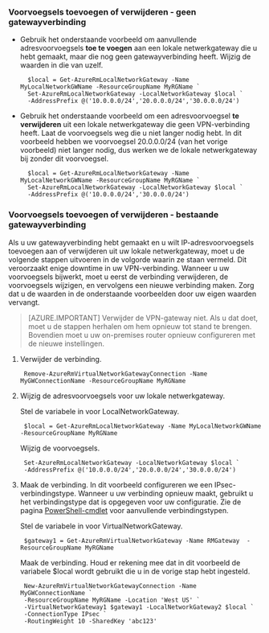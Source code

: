 ### <a name="noconnection"></a>Voorvoegsels toevoegen of verwijderen - geen gatewayverbinding

- Gebruik het onderstaande voorbeeld om aanvullende adresvoorvoegsels **toe te voegen** aan een lokale netwerkgateway die u hebt gemaakt, maar die nog geen gatewayverbinding heeft. Wijzig de waarden in die van uzelf.

        $local = Get-AzureRmLocalNetworkGateway -Name MyLocalNetworkGWName -ResourceGroupName MyRGName `
        Set-AzureRmLocalNetworkGateway -LocalNetworkGateway $local `
        -AddressPrefix @('10.0.0.0/24','20.0.0.0/24','30.0.0.0/24')

- Gebruik het onderstaande voorbeeld om een adresvoorvoegsel **te verwijderen** uit een lokale netwerkgateway die geen VPN-verbinding heeft. Laat de voorvoegsels weg die u niet langer nodig hebt. In dit voorbeeld hebben we voorvoegsel 20.0.0.0/24 (van het vorige voorbeeld) niet langer nodig, dus werken we de lokale netwerkgateway bij zonder dit voorvoegsel.

        $local = Get-AzureRmLocalNetworkGateway -Name MyLocalNetworkGWName -ResourceGroupName MyRGName `
        Set-AzureRmLocalNetworkGateway -LocalNetworkGateway $local `
        -AddressPrefix @('10.0.0.0/24','30.0.0.0/24')

### <a name="withconnection"></a>Voorvoegsels toevoegen of verwijderen - bestaande gatewayverbinding

Als u uw gatewayverbinding hebt gemaakt en u wilt IP-adresvoorvoegsels toevoegen aan of verwijderen uit uw lokale netwerkgateway, moet u de volgende stappen uitvoeren in de volgorde waarin ze staan vermeld. Dit veroorzaakt enige downtime in uw VPN-verbinding. Wanneer u uw voorvoegsels bijwerkt, moet u eerst de verbinding verwijderen, de voorvoegsels wijzigen, en vervolgens een nieuwe verbinding maken. Zorg dat u de waarden in de onderstaande voorbeelden door uw eigen waarden vervangt.

>[AZURE.IMPORTANT] Verwijder de VPN-gateway niet. Als u dat doet, moet u de stappen herhalen om hem opnieuw tot stand te brengen. Bovendien moet u uw on-premises router opnieuw configureren met de nieuwe instellingen.
 
1. Verwijder de verbinding.

        Remove-AzureRmVirtualNetworkGatewayConnection -Name MyGWConnectionName -ResourceGroupName MyRGName

2. Wijzig de adresvoorvoegsels voor uw lokale netwerkgateway.

    Stel de variabele in voor LocalNetworkGateway.

        $local = Get-AzureRmLocalNetworkGateway -Name MyLocalNetworkGWName -ResourceGroupName MyRGName

    Wijzig de voorvoegsels.

        Set-AzureRmLocalNetworkGateway -LocalNetworkGateway $local `
        -AddressPrefix @('10.0.0.0/24','20.0.0.0/24','30.0.0.0/24')

4. Maak de verbinding. In dit voorbeeld configureren we een IPsec-verbindingstype. Wanneer u uw verbinding opnieuw maakt, gebruikt u het verbindingstype dat is opgegeven voor uw configuratie. Zie de pagina [PowerShell-cmdlet](https://msdn.microsoft.com/library/mt603611.aspx) voor aanvullende verbindingstypen.

    Stel de variabele in voor VirtualNetworkGateway.

        $gateway1 = Get-AzureRmVirtualNetworkGateway -Name RMGateway  -ResourceGroupName MyRGName

    Maak de verbinding. Houd er rekening mee dat in dit voorbeeld de variabele $local wordt gebruikt die u in de vorige stap hebt ingesteld.


        New-AzureRmVirtualNetworkGatewayConnection -Name MyGWConnectionName `
        -ResourceGroupName MyRGName -Location 'West US' `
        -VirtualNetworkGateway1 $gateway1 -LocalNetworkGateway2 $local `
        -ConnectionType IPsec `
        -RoutingWeight 10 -SharedKey 'abc123'



<!--HONumber=ago16_HO4-->


